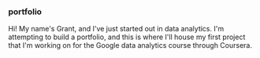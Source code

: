 ### portfolio

Hi! My name's Grant, and I've just started out in data analytics. I'm attempting to build a portfolio, and this is where I'll house my first project that I'm working on for the Google data analytics course through Coursera.
